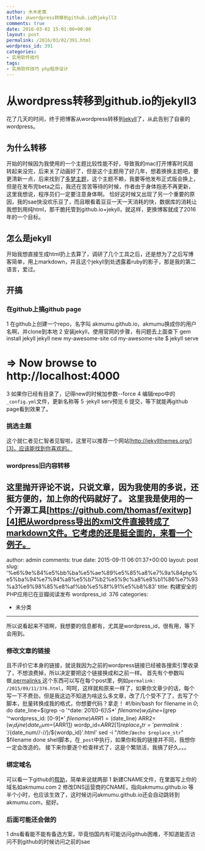 ```yaml
---
author: 木木老蔫
title: 从wordpress转移到github.io的jekyll3
comments: true
date: 2016-03-02 15:01:00+00:00
layout: post
permalink: /2016/03/02/391.html
wordpress_id: 391
categories:
- 实用软件技巧
tags:
- 实用软件技巧 php程序设计
---
```


# 从wordpress转移到github.io的jekyll3
花了几天的时间，终于把博客从wordpress转移到[jekyll][1]了，从此告别了自豪的wordpress。
## 为什么转移
开始的时候因为我使用的一个主题比较性能不好，导致我的mac打开博客时风扇转起来没完，后来关了动画好了，但是这个主题用了好几年，想着换换主题吧，要更清新一点，后来找到了[多梦主题][2]，这个主题不赖，我要等他发布正式版会换上，但是在发布完beta之后，我还在苦苦等待的时候，作者由于身体抱恙不再更新，这里我想说，程序员们一定要注意身体啊。
恰好这时候又出现了另一个重要的原因，我的sae快没欢乐豆了，而且眼看着豆豆一天一天消耗的快，数据库的消耗让我想到用纯html，那干脆托管到github.io+jekyll，就这样，更换博客就成了2016年的一个目标。
## 怎么是jekyll
开始我想直接生成html扔上去算了，调研了几个工具之后，还是想为了之后写博客简单，用上markdown，并且这个jekyll到处透露着ruby的影子，那是我的第二语言，爱过。
## 开搞
### 在github上搞github page
1 在github上创建一个repo，名字叫 akmumu.github.io，akmumu换成你的用户名啊，并clone到本地
2 安装jekyll，使用官网的步骤，有问题去上面查下
gem install jekyll
jekyll new my-awesome-site
cd my-awesome-site
 $ jekyll serve
# => Now browse to http://localhost:4000
3 如果你已经有目录了，记得new的时候加参数--force
4 编辑repo中的`_config.yml`文件，更新名称等
5 ·jekyll serv预览
6 提交，等下就能再github page看到效果了。
### 挑选主题
这个就仁者见仁智者见智啦，这里可以推荐一个网站[http://jekyllthemes.org/][3]，应该能找到你喜欢的。
### wordpress旧内容转移
这里抛开评论不说，只说文章，因为我使用的多说，还挺方便的，加上你的代码就好了。
这里我是使用的一个开源工具[https://github.com/thomasf/exitwp][4]把从wordpress导出的xml文件直接转成了markdown文件。它考虑的还是挺全面的，来看一个例子。
---
author: admin
comments: true
date: 2015-09-11 06:01:37+00:00
layout: post
slug: '%e6%9e%84%e5%bb%ba%e5%ae%89%e5%85%a8%e7%9a%84php%e5%ba%94%e7%94%a8%e5%b7%b2%e5%9c%a8%e8%b1%86%e7%93%a3%e9%98%85%e8%af%bb%e5%8f%91%e5%b8%83'
title: 构建安全的PHP应用已在豆瓣阅读发布
wordpress_id: 376
categories:
- 未分类
---
所以说看起来不错啊，我想要的信息都有，尤其是wordpress_id，很有用，等下会用到。
### 修改文章的链接
且不评价它本身的链接，就说我因为之前的wordpress链接已经被各搜索引擎收录了，不想浪费掉，所以决定要把这个链接换成和之前一样。
首先有个参数叫做[ permalinks ][5]这个东西可以写在每个post里，例如`permalink: /2015/09/11/376.html`，呵呵，这样就和原来一样了，如果你文章少的话，每个写一下不费劲，但是我这边不知道为啥这么多文章，改了几个受不了了，去写了个脚本，批量转换成我的格式，你想要代码？拿走！
#!/bin/bash
for filename in *0*;
do
date_line=$(grep -o '^date: 201[0-6]\S*' $filename)
w_id_line=$(grep '^wordpress_id: [0-9]*' $filename)
ARR1=($date_line)
ARR2=($w_id_line)
date_num=${ARR1[1]}
wordp_id=${ARR2[1]}
replace_str='permalink: '/${date_num//-//}/${wordp_id}'.html'
sed -i "/title:/a`echo $replace_str`" $filename
done
shell脚本，在`_post`中执行，如果你和我的链接并不同，我想你一定会改造的。
接下来你要逐个检查样式了，这是个繁琐活，我搞了好久。。。
### 绑定域名
可以看一下github的[帮助][6]，简单来说就两部
1 新建CNAME文件，在里面写上你的域名如akmumu.com
2 修改DNS运营商的CNAME，指向akmumu.github.io
等半个小时，也应该生效了，这时候访问akmumu.github.io还会自动跳转到akmumu.com，挺好。
### 后面可能还会做的
1 dns看看能不能有备选方案，毕竟怕国内有可能访问github困难，不知道能否访问不到github的时候访问之前的sae

[1]:	http://jekyllrb.com/
[2]:	http://www.dmeng.net/
[3]:	http://jekyllthemes.org/
[4]:	https://github.com/thomasf/exitwp
[5]:	https://jekyllrb.com/docs/permalinks/
[6]:	https://help.github.com/articles/using-a-custom-domain-with-github-pages/